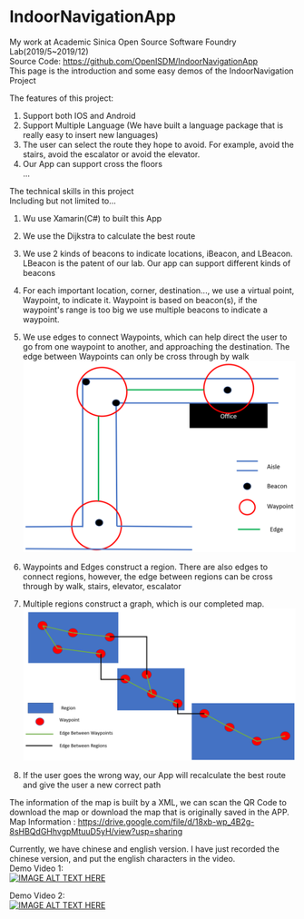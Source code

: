 # IndoorNavigationApp
My work at Academic Sinica Open Source Software Foundry Lab(2019/5~2019/12)  
Source Code: https://github.com/OpenISDM/IndoorNavigationApp  
This page is the introduction and some easy demos of the IndoorNavigation Project  

The features of this project:  
1. Support both IOS and Android  
2. Support Multiple Language (We have built a language package that is really easy to insert new languages)  
3. The user can select the route they hope to avoid. For example, avoid the stairs, avoid the escalator or avoid the elevator.  
4. Our App can support cross the floors  
...  


The technical skills in this project  
Including but not limited to...  
1. Wu use Xamarin(C#) to built this App  
2. We use the Dijkstra to calculate the best route  
3. We use 2 kinds of beacons to indicate locations, iBeacon, and LBeacon. LBeacon is the patent of our lab. Our app can support different kinds of beacons  
4. For each important location, corner, destination..., we use a virtual point, Waypoint, to indicate it. Waypoint is based on beacon(s), if the waypoint's range is too big we use multiple beacons to indicate a waypoint.  
5. We use edges to connect Waypoints, which can help direct the user to go from one waypoint to another, and approaching the destination. The edge between Waypoints can only be cross through by walk  
![image](https://github.com/ericleee0119/IndoorNavigationApp/blob/main/image/Beacon_Waypoint_Edge_Indicate.PNG)  
6. Waypoints and Edges construct a region. There are also edges to connect regions, however, the edge between regions can be cross through by walk, stairs, elevator, escalator  
7. Multiple regions construct a graph, which is our completed map.  
![image](https://github.com/ericleee0119/IndoorNavigationApp/blob/main/image/Region_Waypoint_Edge_Indicate.PNG)  
  
8. If the user goes the wrong way, our App will recalculate the best route and give the user a new correct path 

The information of the map is built by a XML, we can scan the QR Code to download the map or download the map that is originally saved in the APP.  
Map Information : https://drive.google.com/file/d/18xb-wp_4B2g-8sHBQdGHhvgpMtuuD5yH/view?usp=sharing  
  
Currently, we have chinese and english version.
I have just recorded the chinese version, and put the english characters in the video.  
Demo Video 1:  
[![IMAGE ALT TEXT HERE](https://img.youtube.com/vi/qe4cUeBnEqk/0.jpg)](https://www.youtube.com/watch?v=qe4cUeBnEqk)  
  
Demo Video 2:  
[![IMAGE ALT TEXT HERE](https://img.youtube.com/vi/mJOQX05UZIs/0.jpg)](https://www.youtube.com/watch?v=mJOQX05UZIs)  


